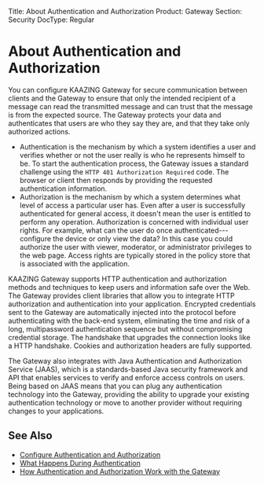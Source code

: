 Title: About Authentication and Authorization
Product: Gateway
Section: Security
DocType: Regular

About Authentication and Authorization
=======================================================================================

You can configure KAAZING Gateway for secure communication between clients and the Gateway to ensure that only the intended recipient of a message can read the transmitted message and can trust that the message is from the expected source. The Gateway protects your data and authenticates that users are who they say they are, and that they take only authorized actions.

-   Authentication is the mechanism by which a system identifies a user and verifies whether or not the user really is who he represents himself to be. To start the authentication process, the Gateway issues a standard challenge using the `HTTP 401 Authorization Required` code. The browser or client then responds by providing the requested authentication information.
-   Authorization is the mechanism by which a system determines what level of access a particular user has. Even after a user is successfully authenticated for general access, it doesn't mean the user is entitled to perform any operation. Authorization is concerned with individual user rights. For example, what can the user do once authenticated---configure the device or only view the data? In this case you could authorize the user with viewer, moderator, or administrator privileges to the web page. Access rights are typically stored in the policy store that is associated with the application.

KAAZING Gateway supports HTTP authentication and authorization methods and techniques to keep users and information safe over the Web. The Gateway provides client libraries that allow you to integrate HTTP authorization and authentication into your application. Encrypted credentials sent to the Gateway are automatically injected into the protocol before authenticating with the back-end system, eliminating the time and risk of a long, multipassword authentication sequence but without compromising credential storage. The handshake that upgrades the connection looks like a HTTP handshake. Cookies and authorization headers are fully supported.

The Gateway also integrates with Java Authentication and Authorization Service (JAAS), which is a standards-based Java security framework and API that enables services to verify and enforce access controls on users. Being based on JAAS means that you can plug any authentication technology into the Gateway, providing the ability to upgrade your existing authentication technology or move to another provider without requiring changes to your applications.

See Also
------------------------------

-   [Configure Authentication and Authorization](o_auth_configure.md)
-   [What Happens During Authentication](u_authentication_gateway_client_interactions.md)
-   [How Authentication and Authorization Work with the Gateway](u_auth_how_it_works_with_the_gateway.md)
